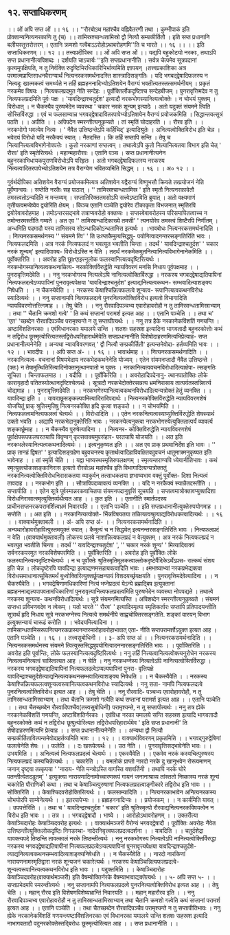 ## १२. सप्ताधिकरणम्
।। ओं अपि सप्त ओं ।। १६ ।।
''रौरबोऽथ महांश्चैव वह्निवैतरणी तथा ।
कुम्भीपाकं इति प्रोक्तान्यनित्यनरकाणि तु (च) ।।
तामिस्रश्चान्धतामिस्रो द्वौ नित्यौ सम्यकीर्तितौ ।
इति सप्त प्रधानानि बलीयस्तूत्तरोत्तरम् ।
एतानि क्रमशो गत्वैबाऽऽरोहोऽथाबरोहणमि''ति च भारते ।। १६ ।।
।। इति सप्ताधिकरणम् ।। १२ ।।
तत्त्वप्रदीपिका
।। ओं अपि सप्त ओं ।। यद्यपि बहुकोटयो नरकाः, तथाऽपि सप्त प्रधानानीत्यपिशब्दः ।
दर्शयति चाऽचार्यः ''इति सप्तप्रधानानीति । सर्वत्र चेत्पमेव सूत्रपदानां कृत्यमुपक्षिपति, न तु
निर्वक्ति रुदृष्टिभिरधिकारिभिर्भाव्यमिति ज्ञापयन् ।तत्त्वप्रकाशिका
अत्र परमात्मप्राप्तिसाधनवैराग्यार्थं नित्यनरकसमर्थनादस्ति शास्त्रादिसङ्गतिः । यदि
भगबद्द्वेषादिफलस्य न नित्यदुः खात्मकत्वं समर्थ्यते न तर्हि ब्रह्महननादिभ्योऽतिशयेन वैराग्यं
भवतीत्यतस्तत्समर्थनीयम् । प्रकृतं नरकमेव विषयः । नित्यफलप्रदमुत नेति सन्देहः ।
पूर्वोक्तिर्लोकदृष्टिश्च सन्देहबीजम् । पुनरावृत्तिमदेव न तु नित्यफलप्रदमिति पूर्वः पक्षः ।
'यावदिन्द्राश्चतुर्दश' इत्यादौ नरकभोगस्यानित्यत्वोक्तेः । न चोभयं युक्तम् । विरोधात् । न
चैकस्यैव पुरुषभेदेन व्यवस्था ' चकार नरकं शून्यम् इत्यादेः । अतो यदुक्तं संयमने त्विति
सोस्तिर्विरुद्धा । एवं च फलसाम्यान्न भगवद्द्वेषादावितरपापेभ्योऽतिशयेन वैराग्यं प्रयोजकमिति ।
सिद्धान्तयत्सूत्रं पठति । । अपीति । । अपिपदेन स्मरन्तीत्यनुकृप्यते । तां स्मृतिं चोदाहरति । ।
रौरव इति । । नरकभोगो भवत्येव नित्यः । ' नैवैत उत्तिष्ठन्तेऽपि कर्हिचिद्' इत्यादिश्रुतेः ।
अनित्यत्वोक्तिविरोध इति चेन्न । भवेदयं विरोधो यदि नरकैक्यं स्यात् । नैतदस्ति । कि तर्हि
सप्तापि सन्ति । तेषु च नित्यानित्यत्वविभागेनोपपत्तेः । कुतो नरकाणां सप्तत्वम् । तथात्वेऽपि
कुतो नित्यानित्यतया विभाग इति चेत् ' रौरव' इति स्मृतेरित्यर्थः । महान्महारौरवः । एतानि पञ्च ।
सप्त प्रधानानीत्यनेन बहुनरकाभिधायकपुराणविरोधोऽपि परिहृतः । अतो भगबद्द्वेषादिफलस्य
नरकस्य नित्यत्वादितरपापेभ्योऽतिशयेन तत्र वैराग्येण भवितव्यमिति सिद्धम् । । १६ । । अ० १२ । ।

गुर्वर्थदीपिका
अतिशयेन वैराग्यं प्रयोजकमित्यत्र अतिशयेन यद्वैराग्यं विष्णुभत्तौ क्रियते तत्प्रयोजनं
नेति पूर्वेणान्वयः । सप्तेति नरकैः सह पाठात् । '' तामिस्रश्चान्धतामिस्र ' इति स्मृतौ
नित्यनरकावेतौ तमस्त्वतोऽन्यदिति न मन्तव्यम् । सप्तातिरिक्ततमसोऽपि सत्त्वेऽष्टाविति
ब्रूयात् । अतो वक्ष्यमाणं तृतीयत्वमप्येष्वेव द्वयोरिति क्षेयम् । किञ्च एतानि पञ्चेति द्वयोरेव
टीकाकृता विभजनात् स्मृतिरपि द्वयोरेवावरोहमाह । तमोऽन्तरसद्भावे तत्राप्यवरोहो
वक्तव्यः । सप्तस्वेवावरोहस्य परिसमापितत्वाच्च न तमोन्तरमस्तीति गम्यते । अत एव
'' तामिस्रान्धादिकाख्ये तमसी' ' त्यनयोरेव तमस्त्वं शिष्टैरपि निर्णीतम् । अन्धमिति
पदमादौ यस्य तामिसस्य सोऽन्धादिकोऽन्धतामिस इत्यर्थः । ।भावबोधः
नित्यनरकसमर्थनादिति । । नित्यनरकसमर्थनस्य '' संयमने त्वि' ' ति उःत्प्तकैमुत्यसिद्धषु-
पयोगित्वादनन्तरसङ्गतिरिति भावः । नित्यफलदमिति । अत्र नरकं नित्यफलदं न भवत्युत
भवतीति चिन्ता । तदर्थं ' यावदिन्द्राश्चतुर्दश' ' चकार नरकं शून्यम्' इत्यादिवाक्य-
विरोधोऽस्ति न वेति । तदर्थं नरकमेकमुतनित्यानित्यविभागेनानेकमिति । । पूर्वोक्तरिति । ।
अवरोह इति छूाrएाइत्त्नुलोक फलस्यानित्यत्वदृष्टिरित्यर्थः । नरकभोगस्यानित्यत्वकथनान्नित्य-
नरकोक्तिर्विरुद्धेति न्यायविवरणं मनसि निधाय पूर्वपक्षमाह । । पुनरावृत्तिमदेवेति । ।
ननु नरकभोगस्य नित्यत्वेऽपि नानित्यत्वोक्तिर्विरुद्धा । नरकस्य भगवद्द्वेषाद्यतिपापिनां
नित्यफलदत्वेऽप्यपापिनां पुनरावृत्यपेक्षया 'यावदिन्द्राश्चतुर्दश' इत्याद्यनित्यत्वकथन-
सम्भवादित्याशङ्क्य निषेधति । । न चैकस्येवेति । । नरकस्य केषाश्चिन्नित्पफलत्वे शून्यत्व-
रूपानित्यत्वकथनविरोधः स्यादित्यर्थः । ।
ननु सप्तानामपि नित्यफलदत्वे पुनरनित्यत्वोक्तिविरोध इत्यतो विभागादिति
न्यायविवरणोत्तत्त्त्गिमाह । । तेषु चेति । ।
ननु रौरवादिपञ्चभ्य एवारोहावरोहौ न तु तामिस्रान्धतामिस्राभ्याम् । तथा '' चैतानि
क्रमशो गत्वे' ' ति कथं सप्तानां परामर्श इत्यत आह । । एतानि पञ्चेति । । तथा
च' 'एत' 'च्छब्देन रौरवादिपञ्चैव परामृश्यन्ते न तु सप्तापीत्यर्थः । ।
ननु तत्र हैके नरकानेकविंशतिं गणयन्ति । अष्टाविंशतिनरकाः । एवंविधानरकाः
यमालये सन्ति । शतशः सहस्रश इत्यादिना भागवतादौ बहुनरकोत्तोः कथं न तद्विरोध
छूस्मृत्योरित्यतस्तद्विरोधपरिहारार्थमेवेति सप्तप्रधानानीति विशेषोदाहरणमित्यभिप्रेत्याह-
सप्त प्रधानानीत्यनेनेति । अन्यथा न्यायविवरणवत् ' द्वौ नित्यौ सम्प्रकीर्तितौ' इत्यन्तमेवोदा-
हर्तव्यमिति भावः । । १२ । ।
भावदीपः
। । अपि सप्त अं- । । १६ । । भावार्थमाह । । नित्यनरकसमर्थनादिति । । नरकानित्यत्व-
वचनानां विषयभेदाय नरकभेदकथनेनेति योज्यम् । एतेन संयमनप्तादौ नैवैत उत्तिष्ठन्ते ।(क्तः)
न तेषामुत्थितिरित्यादिनोक्तानुत्थानपातो न युक्तः । नरकानित्यत्ववचनविरोधादित्याक्षेपा-
त्सङ्गतिः सूचिता । चिन्ताफलमाह । । यदीति । । पूर्वोकिरिति । । अवरोहादिपदेनानु-
त्थानपातोक्तिः लोके कारागृहादौ पतितस्योत्थानदृष्टिश्चेत्यर्थः । सूत्रादौ
नरकभेदोक्तेरसन्नत्य भ्रमनिरासाय तात्पर्यतस्तन्निवर्त्य चोद्यमाह । । पुनरावृत्तिमदेवेति । ।
नरकभणेस्यानित्यत्वकथनविरोधादित्यन्यत्रोक्तं हेतुं व्यनक्ति । । यावदिन्द्रा इति । ।
यावदाछूसङ्कल्पवमित्यादिरादिपदार्थः । नित्यनरकोक्तिर्विरुद्धेति न्यायविवरणशेषं योजयितुं
प्राक् श्रुतिस्मृतिषु नित्यनरकोक्ति हृदि कृत्वा शङ्कते । । न चोभयमिति । ।
नित्यफलत्वमनित्यफलत्वं चेत्यर्थः । । विरोधादिति । । एतेन नरकनित्यत्वस्याप्युक्तिर्विरुद्धेति
शेषस्यार्थ उक्तो भवति । अद्यापि नरकभेदानुक्तेरिति भावः । नरकस्येत्यनुक्त्वा
नरकभोगस्येत्युक्तितात्पर्यं व्यावर्त्य शङ्कार्छूमाह । । न चैकस्यैव पुरुषेत्यादिना । । नित्यनर-
कोक्तिविरुद्धेति न्यायविवरणशेषं पूर्वाक्षेपरूपफलपरतयापि विवृण्वन् कृत्सवाक्यमुपसंहार-
परतयापि योजयति । । अत इति नरकभलेस्यानित्यत्वकथनादित्यर्थः । । इत्यनुकृष्यत इति
। । अत एव प्राक् प्रथमानिर्देश इति भावः । '' प्राक् तानहं द्विषत' ' इत्यादिसङ्ग्रहेण
बहुवचनस्य कृतार्थत्वादिहाविवक्षितवदुवचनं धातुमात्रमनुकृष्यत इति भावेनाह । । तां स्मृतिं
चेति । । यद्वा भाष्यस्थस्मृतिरुपलक्षणम् । स्मृत्यन्तराण्यपि ध्येयानीतिभावः । कथं
स्मृत्युक्त्योकाशङ्कानिरास इत्यतो रौरवोऽथ महांश्चैव इति विभागादित्यन्यत्रोक्ततुं
नरकानित्यत्वोक्तिविरोधनिरासकतया व्याकुर्वन् तत्साधकतया ज्ञभाष्यभाव वक्तुं पूर्वोक्त-
दिशा नित्यत्वं तावदाह । । नरकभोग इति । । सौत्रापिपदव्यावत्यं व्यनक्ति । । यदि न
नरकैक्यं स्यान्नैतदस्तीति । । सप्तापीति । । एतेन सूत्रे पूर्वस्मान्नरकवाचितया संयमनपदानुवृत्तिं
सूचयति । सप्तत्वमात्रोक्तावप्युक्तदिशा विरोधनिरासात्स्मृत्युक्तिर्व्यर्थेत्यत आह । । कुत इति
। । एतानीति स्मार्तपदस्य प्राचीनसप्तनरकपरामर्शित्वभ्रमं निवारयति । । एतानि पञ्चेति । ।
इति सप्तप्रधानानीत्युक्तेरुपयोगमाह । । सप्तेति । । अत इति । । नरकानित्यत्वोक्ते-
र्भिन्नविषयतया तन्नित्यत्वश्रुत्याद्यविरोधकत्वादित्यर्थः । । १६ । ।
वाक्यार्थमुक्ताबली
। । अं- अपि सप्त अं- । । नित्यनरकसमर्थनादिति । । अन्यथारोहावरोहावित्पुस्तमयुक्तं
स्यात् । कैमुत्यं च न सिद्ध्येत् इत्यनन्तरसङ्गतिरिति भावः । नित्यफलप्रदं न वेति ।(वाक्यार्थमुक्तावली)
लोकस्य प्रलये नाशान्नित्यफलप्रदं न वेत्युक्तम् । अत्र नरकं नित्यफलप्रदं न भवत्युत
भवतीति चिन्ता । तदर्थं '' यावदिन्द्राश्चतुर्दश' ', '' चकार नरकं शून्य' ' मित्यादिवाक्यं
सर्वनरकपरमुत नरकविशेषपरमिति । । पूर्वोक्तिरिति । । अवरोह इति पूर्वोक्तिः लोके
फलस्यानित्यत्वदृष्टिश्चेत्यर्थः । न च पूर्वोक्तेः श्रुतिस्मृतिमूलकत्वाल्लोकदृष्टेर्वैदिकेऽर्थेऽप्रस-
रात्कथं संशय इति चेन्न । लोकदृष्टेरपि यावदिन्द्रा इत्याद्यणमसहायवत्वादिति भावः ।
क्ष्मभाष्याभ्यां नरकप्रभेद्यक्त्वा विरोधसमाधानात्सूचितमर्थं बुध्वोक्तिरित्युक्तर्छूपक्षन्यायं
विशदयर्च्छ्रपक्षयति । पुनरावृत्तिमदेवेत्यादिना । । न चैकस्यैवेति । । भगवद्रेषिणामधिकारिणां
नित्यं भप्नेप्रदत्वं येऽन्ये ब्रह्मद्बिष इत्युक्तानां ब्रह्महननाद्यल्पपापवतामधिकारिणां
पुनरावृत्यानित्यफलप्रदत्वमिति पुरुषभेदेन व्यवस्था नोपपद्यते । तथात्वे नरकस्य शून्यत्व-
कथनविरोधादित्यर्थः । सूत्रे संयमनमित्यस्ति । अपिशब्देन स्मरन्तीत्यनुकृष्यते । संयमनं
सप्तधा प्रविभणवदेव न त्वेकम् । यतो भारते '' रौरव' ' इत्यादिस्मृत्या स्मृतिकर्तारः सप्तापि
प्रतिपादयन्तीति सूत्रार्थं हृदि निधाय सूत्रे नरकभग्नेस्य नित्यत्वे समर्थनीये
साह्वचोक्तिरसङ्गतेति. शङ्कां वारयन् विभाग इत्युक्तन्यायं चारूढं करोति । ।
भवेदयमित्यादिना । । तामिसान्धतामिसरूपनित्यनरकप्रास्यनन्तरमारोहावरोहाभावात् एता-
नीति सप्तपरामर्शोऽयुक्त इत्यत आह । एतानि पञ्चेति । । १६ । ।
तत्त्वसुबोधिनी
। । ३- अपि सप्त अं । । नित्यनरकसमर्थनादिति । । नित्यनरकसमर्थनस्य संयमने
त्वित्युस्तसिद्धषुपयोगित्वादननारसङ्गतिरिति भावः । । पूर्वाक्तिरिति । । अवरोह इति
पूर्वान्तिः, लोके फलस्यानित्यत्वदृष्टिरित्यर्थः । ननु तर्हि नित्यत्वानित्यत्वोक्त्यनुरोधेन
नरकस्य नित्यत्वमनित्यत्वं चास्त्वित्यत आह । न चेति । ननु नरकभग्नेस्य नित्यत्वेऽपि
नानित्यत्वोस्तिर्विरुद्धा । नरकस्य भगवद्द्वेषाद्यतिपापिनां नित्यफलदत्वेऽप्यल्पपापिनां पुनरा-
वृत्तिपक्षे यावदिन्द्राश्चतुर्दशेत्याद्यनित्यत्वकथनसम्भवादित्याशङ्क्य निषेधति । । न चैकस्यैवेति
। । नरकस्य केषाश्चिन्नित्यफलत्वशून्यत्वरूपानित्यत्वकथनविरोधः स्यादित्यर्थः । ननु सता-
नामपि नित्यफलदत्वे पुनरनित्यत्वोक्तिविरोध इत्यत आह । । तेषु चेति । । ननु रौरवादि-
पञ्चभ्य एवारोहावरोहौ, न तु तामिस्रान्धतामिस्राभ्याम् । तथा चैतानि क्रमशो गत्वैति कथं
सप्तानां परामर्श इत्यत आह । । एतानि पञ्चेति । । तथा चैतच्छब्देन रौरवादिपश्चैव(तत्त्वसुबोधिनी)
परामृश्यन्ते, न तु सप्तापीत्यर्थः । ननु तत्र ह्येके नरकानेकविंशतिं गणयन्ति,
अष्टाविंशतिर्नरकाः । एवंविधा नरका यमालये सन्ति सहस्रश इत्यादि भागवतादौ
बहुनरकोक्तेः कथं न तद्विरोधः छूश्रुत्योरित्यतः तद्विरोधपरिहारार्थमेव ' इति सप्त
प्रधानानी' ति शेषोदाहरणमित्यभि प्रेत्याह । । सप्त प्रधानानीत्यनेनेति । । अन्यथा द्वौ
नित्यौ सम्प्रकीर्तितावित्यन्तमेवोदाहर्तव्यमिति भावः । । १२ । ।
वाक्यार्थविवरणम्
प्रकृतमिति । । भगवद्गुरुद्वेषिणां फलत्वेनेति शेषः । । फलेति । । दः खरूपेत्यर्थः । । उत
नेति । । पुनरावृत्तिसद्भावेनेति भावः । । उभयमिति । । अनित्यत्वं नित्यफलप्रदत्वं चेत्यर्थः । ।
एकस्यैवेति । । एकमेव नरकं कस्यचित्पुरुषस्य नित्यफलप्रदं कस्यचिन्नेत्यर्थः । । चकारेति । ।
यमलोकं प्राप्तो नारदो नरके दु खानुभवेन रोरूयमाणन् जनान् दृष्ट्वा तत्कृपया ' 'नाराय-
णेति मन्त्रोऽस्ति वागस्ति वशवर्तिनी । तथापि नरके घोरे पतन्तीत्येतदडुतम्' ' इत्युक्त्या
नारायणादिनामोच्चारणरूपं गायनं जनानाश्राव्य तांस्ततो निष्कास्य नरकं शून्यं चकारेति
पौराणिकी कथा । तथा च केषाञ्चित्पुरुषाणां नित्यफलप्रदत्वाङ्गीकारे तद्विरोध इति भावः
। । सोक्तिरिति । । केषाश्चिदवरोहोक्तिरित्यर्थः । । फलसाम्यादिति । । नित्यनरकाभावेन
अनित्यनरकस्य चोभयोरपि साम्येनेत्यर्थः । । इतरपापेभ्यः । । ब्रह्महननादिभ्यः । । प्रयोजकम्
। । न कार्यमिति यावत् । । उपपत्तेरिति । । तथा च ' यावदिन्द्रश्चतुर्दश ' चकार' इति
श्रुतिस्मृत्यो रौरवाद्यनित्यनरकविषयत्वेन न विरोध इति भावः । । तत्र । । भगवद्द्वेषादौ ।
भाष्ये । । आरोहोऽथावरोहणम् । । उक्तरीत्या केषाञ्चिदारोहः केषाञ्चिदवरोह इत्यर्थः । ।
वाक्यार्थमञ्जरी
वैरोग्यं भगवद्द्वेषादौ । पूर्वोक्तिः अवरोहः नैवेत उत्तिष्ठन्तीत्युक्तिःलोकदृष्टिः निगडस्था-
नादेरनिवृत्त्वफलप्रदत्वदर्शना । । यावदिति । । चतुर्दशेद्रा यावक्त्यपदे तिष्ठन्ति तावत्कालं
नरके तिष्ठन्तीत्यर्थः । ननु नरकभोगस्य नित्यत्वेऽपि नानित्यत्वोक्तिर्विरुद्धा नरकस्य
भगवद्द्वेषाद्यतिपापीनां नित्यफलप्रदत्वेऽप्यल्पपापिनां पुनरावृत्त्यपेक्षया यावदिन्द्राश्चतुर्दशे-
त्याद्यनित्यत्वकथनसम्भवादित्याशङ्क्यनिषेधति । । न चैकस्यैवेति । । नारदो नारकिणां
नारायणनामस्मृतिद्वारा नरकं शून्यजनं चकारेत्यर्थः । नरकस्य केषाञ्चिन्नित्यफलप्रदत्वे-
शून्यत्वरूपानित्यत्वकथनविरोध इति भावः । । यदुक्तमिति । । केषाञ्चिदारोहः केषाञ्चिदवरोह(वाक्यार्थमञ्जरी)
इति वैषम्योक्तिर्नरके वैषम्याभावाद्यक्तेत्यर्थः । । ५- अपि सप्त ५- । । सप्तप्रभेदमपि
स्मरन्तीत्यर्थः । ननु सप्तानामपि नित्यफलप्रदत्वे पुनरनित्यत्वोक्तिविरोध इत्यत आह । । तेषु
चेति । । महान् रौरव इति विशेषणविशेष्यभ्रान्तिं निवारयति । । महान् महारौरव इति । । ननु
रौरवादिपञ्चभ्य एवारोहावरोहौ न तु तामिस्रान्धतामिस्राभ्याम् तथा चैतानि क्रमशो गत्वेति
कथं सप्तानां परामर्श इत्यत आह । । एतानि पञ्चेति । । तथा चैतच्छब्देन रौरवादिपञ्चैव
परामृश्यन्ते न तु सप्तापीतिभावः । ननु ह्येके नरकानेकविंशतिं गणयन्त्यष्टाविंशतिनरकाः एवं
विधानरका यमालये सन्ति शतशः सहस्रश इत्यादि नाभागवतादौ वदुनरकोक्तेस्तद्बिरोधः
छूस्मृत्योरित्यत आह । । सप्त प्रधानानीति । ।
 
